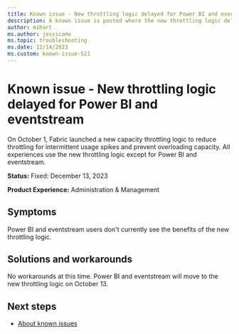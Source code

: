 ```yaml
---
title: Known issue - New throttling logic delayed for Power BI and eventstream
description: A known issue is posted where the new throttling logic delayed for Power BI and eventstream.
author: mihart
ms.author: jessicamo
ms.topic: troubleshooting 
ms.date: 12/14/2023
ms.custom: known-issue-521
---
```


# Known issue - New throttling logic delayed for Power BI and eventstream

On October 1, Fabric launched a new capacity throttling logic to reduce throttling for intermittent usage spikes and prevent overloading capacity. All experiences use the new throttling logic except for Power BI and eventstream.

**Status:** Fixed: December 13, 2023

**Product Experience:** Administration & Management

## Symptoms

Power BI and eventstream users don't currently see the benefits of the new throttling logic.

## Solutions and workarounds

No workarounds at this time. Power BI and eventstream will move to the new throttling logic on October 13.

## Next steps

- [About known issues](https://support.fabric.microsoft.com/known-issues)
